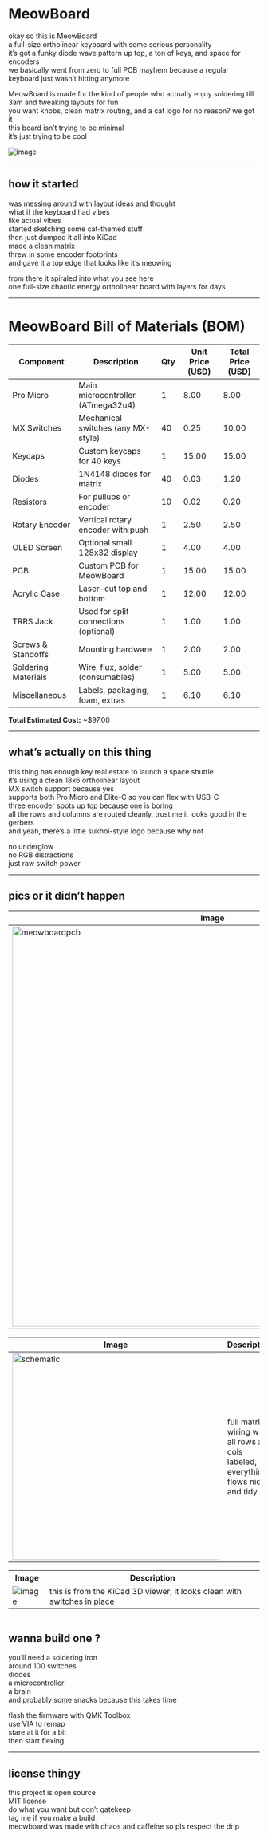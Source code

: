 # MeowBoard

okay so this is MeowBoard  
a full-size ortholinear keyboard with some serious personality  
it’s got a funky diode wave pattern up top, a ton of keys, and space for encoders  
we basically went from zero to full PCB mayhem because a regular keyboard just wasn’t hitting anymore  

MeowBoard is made for the kind of people who actually enjoy soldering till 3am and tweaking layouts for fun  
you want knobs, clean matrix routing, and a cat logo for no reason? we got it  
this board isn’t trying to be minimal  
it’s just trying to be cool

![image](https://github.com/user-attachments/assets/7c30c675-99b5-4631-a9e3-62eb49bd32fc)

---

## how it started

was messing around with layout ideas and thought  
what if the keyboard had vibes  
like actual vibes  
started sketching some cat-themed stuff  
then just dumped it all into KiCad  
made a clean matrix  
threw in some encoder footprints  
and gave it a top edge that looks like it’s meowing

from there it spiraled into what you see here  
one full-size chaotic energy ortholinear board with layers for days

---
# MeowBoard Bill of Materials (BOM)

| Component            | Description                              | Qty | Unit Price (USD) | Total Price (USD) |
|----------------------|------------------------------------------|-----|------------------|-------------------|
| Pro Micro            | Main microcontroller (ATmega32u4)        | 1   | 8.00             | 8.00              |
| MX Switches          | Mechanical switches (any MX-style)       | 40  | 0.25             | 10.00             |
| Keycaps              | Custom keycaps for 40 keys               | 1   | 15.00            | 15.00             |
| Diodes               | 1N4148 diodes for matrix                 | 40  | 0.03             | 1.20              |
| Resistors            | For pullups or encoder                   | 10  | 0.02             | 0.20              |
| Rotary Encoder       | Vertical rotary encoder with push        | 1   | 2.50             | 2.50              |
| OLED Screen          | Optional small 128x32 display            | 1   | 4.00             | 4.00              |
| PCB                  | Custom PCB for MeowBoard                 | 1   | 15.00            | 15.00             |
| Acrylic Case         | Laser-cut top and bottom                 | 1   | 12.00            | 12.00             |
| TRRS Jack            | Used for split connections (optional)    | 1   | 1.00             | 1.00              |
| Screws & Standoffs   | Mounting hardware                        | 1   | 2.00             | 2.00              |
| Soldering Materials  | Wire, flux, solder (consumables)         | 1   | 5.00             | 5.00              |
| Miscellaneous        | Labels, packaging, foam, extras          | 1   | 6.10             | 6.10              |

**Total Estimated Cost:** ~$97.00

---

## what’s actually on this thing

this thing has enough key real estate to launch a space shuttle  
it’s using a clean 18x6 ortholinear layout  
MX switch support because yes  
supports both Pro Micro and Elite-C so you can flex with USB-C  
three encoder spots up top because one is boring  
all the rows and columns are routed cleanly, trust me it looks good in the gerbers  
and yeah, there’s a little sukhoi-style logo because why not

no underglow  
no RGB distractions  
just raw switch power

---

## pics or it didn’t happen

| Image | Description |
|-------|-------------|
| <img width="803" alt="meowboardpcb" src="https://github.com/user-attachments/assets/d2f3d493-be2e-4af8-a04c-fd0f8338b3a4" /> | PCB view in KiCad with the diode wave and encoder spots up top |

| Image | Description |
|-------|-------------|
| <img width="415" alt="schematic" src="https://github.com/user-attachments/assets/de958ae8-edd7-4e46-b8e3-3fec8c321b89" />  | full matrix wiring with all rows and cols labeled, everything flows nice and tidy |

| Image | Description |
|-------|-------------|
| ![image](https://github.com/user-attachments/assets/53f8f981-f2e7-4d86-a190-e681d76d6a4d) | this is from the KiCad 3D viewer, it looks clean with switches in place |

---

## wanna build one ?

you’ll need a soldering iron  
around 100 switches  
diodes  
a microcontroller  
a brain  
and probably some snacks because this takes time  

flash the firmware with QMK Toolbox  
use VIA to remap  
stare at it for a bit  
then start flexing

---

## license thingy

this project is open source  
MIT license  
do what you want but don’t gatekeep  
tag me if you make a build  
meowboard was made with chaos and caffeine so pls respect the drip
